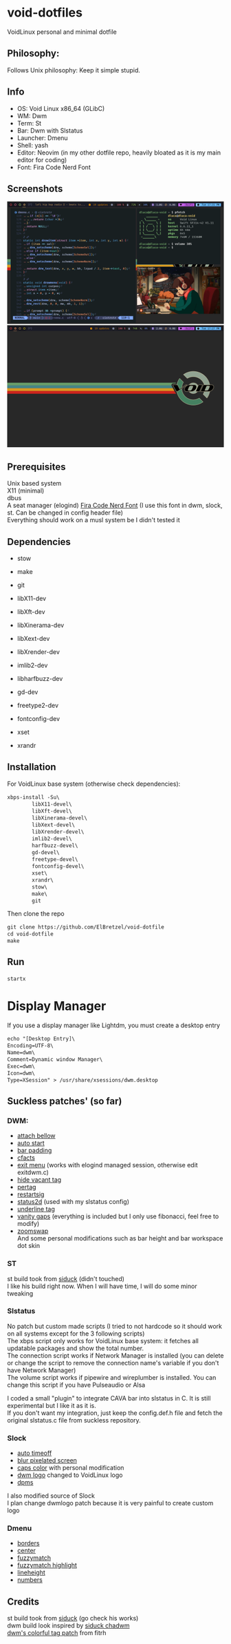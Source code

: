 # void-dotfiles
VoidLinux personal and minimal dotfile  

## Philosophy:
Follows Unix philosophy: Keep it simple stupid.  

## Info

- OS: Void Linux x86_64 (GLibC)
- WM: Dwm
- Term: St
- Bar: Dwm with Slstatus
- Launcher: Dmenu
- Shell: yash
- Editor: Neovim (in my other dotfile repo, heavily bloated as it is my main editor for coding)
- Font: Fira Code Nerd Font

## Screenshots

![desktop with apps](./ressources/demo1.png)
![desktop clean](./ressources/demo2.png)

## Prerequisites

Unix based system  
X11 (minimal)  
dbus  
A seat manager (elogind)
[Fira Code Nerd Font](https://www.nerdfonts.com/font-downloads) (I use this font in dwm, slock, st. Can be changed in config header file)  
Everything should work on a musl system be I didn't tested it  

## Dependencies

- stow
- make
- git

- libX11-dev
- libXft-dev
- libXinerama-dev
- libXext-dev
- libXrender-dev
- imlib2-dev
- libharfbuzz-dev
- gd-dev
- freetype2-dev
- fontconfig-dev
- xset
- xrandr

## Installation

For VoidLinux base system (otherwise check dependencies):  
```
xbps-install -Su\
        libX11-devel\
        libXft-devel\
        libXinerama-devel\
        libXext-devel\
        libXrender-devel\
        imlib2-devel\
        harfbuzz-devel\
        gd-devel\
        freetype-devel\
        fontconfig-devel\
        xset\
        xrandr\
        stow\
        make\
        git
```
Then clone the repo  
```
git clone https://github.com/ElBretzel/void-dotfile
cd void-dotfile
make
```

## Run

```
startx
```

# Display Manager

If you use a display manager like Lightdm, you must create a desktop entry  

```
echo "[Desktop Entry]\
Encoding=UTF-8\
Name=dwm\
Comment=Dynamic window Manager\
Exec=dwm\
Icon=dwm\
Type=XSession" > /usr/share/xsessions/dwm.desktop
```

## Suckless patches' (so far)

### DWM:

* [attach bellow](https://dwm.suckless.org/patches/attachbelow/)  
* [auto start](https://dwm.suckless.org/patches/autostart/)  
* [bar padding](https://dwm.suckless.org/patches/barpadding/)  
* [cfacts](https://dwm.suckless.org/patches/cfacts/)  
* [exit menu](https://dwm.suckless.org/patches/exitmenu/) (works with elogind managed session, otherwise edit exitdwm.c)  
* [hide vacant tag](https://dwm.suckless.org/patches/hide_vacant_tags/)  
* [pertag](https://dwm.suckless.org/patches/pertag/)  
* [restartsig](https://dwm.suckless.org/patches/restartsig/)  
* [status2d](https://dwm.suckless.org/patches/status2d/) (used with my slstatus config)  
* [underline tag](https://dwm.suckless.org/patches/underlinetags/)  
* [vanity gaps](https://dwm.suckless.org/patches/vanitygaps/) (everything is included but I only use fibonacci, feel free to modify)  
* [zoomswap](https://dwm.suckless.org/patches/zoomswap/)  
And some personal modifications such as bar height and bar workspace dot skin  

### ST

st build took from [siduck](https://github.com/siduck/st) (didn't touched)  
I like his build right now. When I will have time, I will do some minor tweaking  

### Slstatus

No patch but custom made scripts (I tried to not hardcode so it should work on all systems except for the 3 following scripts)  
The xbps script only works for VoidLinux base system: it fetches all updatable packages and show the total number.  
The connection script works if Network Manager is installed (you can delete or 
change the script to remove the connection name's variable if you don't have Network Manager)  
The volume script works if pipewire and wireplumber is installed. You can change 
this script if you have Pulseaudio or Alsa  

I coded a small "plugin" to integrate CAVA bar into slstatus in C. It is still
experimental but I like it as it is.  
If you don't want my integration, just keep the config.def.h file and fetch 
the original slstatus.c file from suckless repository.  

### Slock

* [auto timeoff](https://tools.suckless.org/slock/patches/auto-timeout/)  
* [blur pixelated screen](https://tools.suckless.org/slock/patches/blur-pixelated-screen/)  
* [caps color](https://tools.suckless.org/slock/patches/capscolor/) with personal modification  
* [dwm logo](https://tools.suckless.org/slock/patches/dwmlogo/) changed to VoidLinux logo  
* [dpms](https://tools.suckless.org/slock/patches/dpms/)  

I also modified source of Slock  
I plan change dwmlogo patch because it is very painful to create custom logo  

### Dmenu

* [borders](https://tools.suckless.org/dmenu/patches/border/)
* [center](https://tools.suckless.org/dmenu/patches/center/)
* [fuzzymatch](https://tools.suckless.org/dmenu/patches/fuzzymatch/)
* [fuzzymatch highlight](https://tools.suckless.org/dmenu/patches/fuzzyhighlight/)
* [lineheight](https://tools.suckless.org/dmenu/patches/line-height/)
* [numbers](https://tools.suckless.org/dmenu/patches/numbers/)

## Credits

st build took from [siduck](https://github.com/siduck/st) (go check his
works)  
dwm build look inspired by [siduck chadwm](https://github.com/siduck/chadwm/)  
[dwm's colorful tag patch](https://github.com/fitrh/dwm/issues/1) from fitrh  
